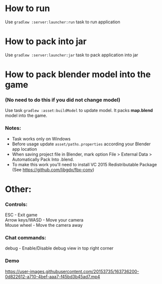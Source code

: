 How to run
======
Use `gradlew :server:launcher:run` task to run application

How to pack into jar
=====
Use `gradlew :server:launcher:jar` task to pack application into jar

How to pack blender model into the game
======
### (No need to do this if you did not change model)
Use task `gradlew :asset:buildModel` to update model. It packs **map.blend** model into the game.

### Notes:

* Task works only on Windows
* Before usage update `asset/paths.properties` according your Blender app location
* When saving project file in Blender, mark option File > External Data > Automatically Pack Into .blend.
* To make this work you'll need to install VC 2015 Redistributable Package (See https://github.com/libgdx/fbx-conv)

Other:
======

### Controls:

ESC - Exit game  
Arrow keys/WASD - Move your camera  
Mouse wheel - Move the camera away

### Chat commands:

debug - Enable/Disable debug view in top right corner  

### Demo

https://user-images.githubusercontent.com/20153735/163736200-0d822612-a710-4bef-aaa7-f45bd3b45ad7.mp4
